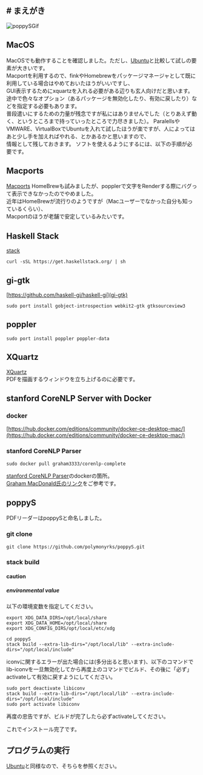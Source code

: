 ## # まえがき
![poppySGif](https://polymony.net/wp-content/uploads/2020/05/poppySMovie.gif)
 
## MacOS
MacOSでも動作することを確認しました。ただし、[Ubuntu](./READMEJP.md)と比較して試しの要素が大きいです。  
Macportを利用するので、finkやHomebrewをパッケージマネージャとして既に利用している場合はやめておいたほうがいいですし、  
GUI表示するためにxquartzを入れる必要がある辺りも玄人向けだと思います。  
途中で色々なオプション（あるパッケージを無効化したり、有効に戻したり）などを指定する必要もあります。  
普段遣いにするための力量が残念ですが私にはありませんでした（とりあえず動く、というところまで持っていったところで力尽きました）。
ParalellsやVMWARE、VirtualBoxでUbuntuを入れて試したほうが楽ですが、人によってはあと少し手を加えればやれる、とかあるかと思いますので、  
情報として残しておきます。
ソフトを使えるようにするには、以下の手順が必要です。  
## Macports
[Macports](https://www.macports.org/)
HomeBrewも試みましたが、popplerで文字をRenderする際にバグって表示できなかったのでやめました。  
近年はHomeBrewが流行りのようですが（Macユーザーでなかった自分も知っているくらい）、  
Macportのほうが老舗で安定しているみたいです。  
## Haskell Stack
[stack](https://docs.haskellstack.org/en/stable/README/)
```shell
curl -sSL https://get.haskellstack.org/ | sh
```
## gi-gtk
[https://github.com/haskell-gi/haskell-gi](gi-gtk)
```shell
sudo port install gobject-introspection webkit2-gtk gtksourceview3
```
## poppler
```shell
sudo port install poppler poppler-data
```
## XQuartz
[XQuartz](https://www.xquartz.org/)  
PDFを描画するウィンドウを立ち上げるのに必要です。  
## stanford CoreNLP Server with Docker
### docker
[https://hub.docker.com/editions/community/docker-ce-desktop-mac/](https://hub.docker.com/editions/community/docker-ce-desktop-mac/)
### stanford CoreNLP Parser
```shell
sudo docker pull graham3333/corenlp-complete
```
[stanford CoreNLP Parser](https://stanfordnlp.github.io/CoreNLP/other-languages.html)のdockerの箇所。  
[Graham MacDonald氏のリンク](https://hub.docker.com/r/graham3333/corenlp-complete)をご参考です。  
## poppyS
PDFリーダーはpoppySと命名しました。  
### git clone
```shell
git clone https://github.com/polymonyrks/poppyS.git
```
### stack build
#### caution
##### environmental value
以下の環境変数を指定してください。
```shell
export XDG_DATA_DIRS=/opt/local/share
export XDG_DATA_HOME=/opt/local/share
export XDG_CONFIG_DIRS/opt/local/etc/xdg
```

```shell
cd poppyS
stack build --extra-lib-dirs="/opt/local/lib" --extra-include-dirs="/opt/local/include"
```
iconvに関するエラーが出た場合には(多分出ると思います)、以下のコマンドでlib-iconvを一旦無効化してから再度上のコマンドでビルド、その後に「必ず」activateして有効に戻すようにしてください。  
```shell
sudo port deactivate libiconv
stack build --extra-lib-dirs="/opt/local/lib" --extra-include-dirs="/opt/local/include"
sudo port activate libiconv
```
再度の忠告ですが、ビルドが完了したら必ずactivateしてください。  

これでインストール完了です。
## プログラムの実行
[Ubuntu](./READMEJP.md)と同様なので、そちらを参照ください。
